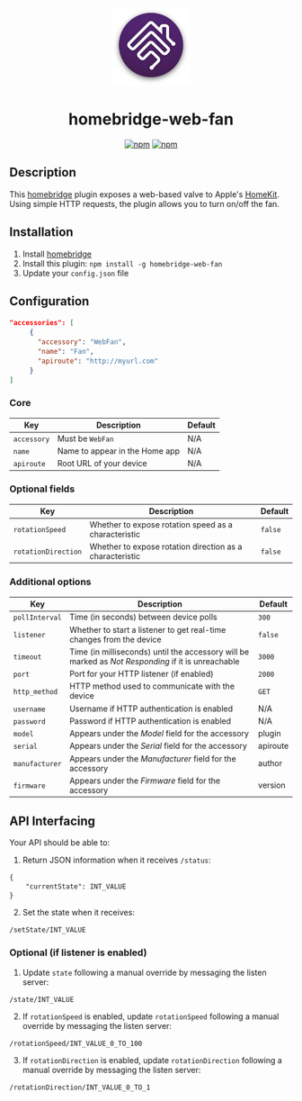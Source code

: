 <p align="center">
  <a href="https://github.com/homebridge/homebridge"><img src="https://raw.githubusercontent.com/homebridge/branding/master/logos/homebridge-color-round-stylized.png" height="140"></a>
</p>

<span align="center">

# homebridge-web-fan

[![npm](https://img.shields.io/npm/v/homebridge-web-fan.svg)](https://www.npmjs.com/package/homebridge-web-fan) [![npm](https://img.shields.io/npm/dt/homebridge-web-fan.svg)](https://www.npmjs.com/package/homebridge-web-fan)

</span>

## Description

This [homebridge](https://github.com/nfarina/homebridge) plugin exposes a web-based valve to Apple's [HomeKit](http://www.apple.com/ios/home/). Using simple HTTP requests, the plugin allows you to turn on/off the fan.

## Installation

1. Install [homebridge](https://github.com/nfarina/homebridge#installation-details)
2. Install this plugin: `npm install -g homebridge-web-fan`
3. Update your `config.json` file

## Configuration

```json
"accessories": [
     {
       "accessory": "WebFan",
       "name": "Fan",
       "apiroute": "http://myurl.com"
     }
]
```

### Core
| Key | Description | Default |
| --- | --- | --- |
| `accessory` | Must be `WebFan` | N/A |
| `name` | Name to appear in the Home app | N/A |
| `apiroute` | Root URL of your device | N/A |

### Optional fields
| Key | Description | Default |
| --- | --- | --- |
| `rotationSpeed` | Whether to expose rotation speed as a characteristic | `false` |
| `rotationDirection` | Whether to expose rotation direction as a characteristic | `false` |

### Additional options
| Key | Description | Default |
| --- | --- | --- |
| `pollInterval` | Time (in seconds) between device polls | `300` |
| `listener` | Whether to start a listener to get real-time changes from the device | `false` |
| `timeout` | Time (in milliseconds) until the accessory will be marked as _Not Responding_ if it is unreachable | `3000` |
| `port` | Port for your HTTP listener (if enabled) | `2000` |
| `http_method` | HTTP method used to communicate with the device | `GET` |
| `username` | Username if HTTP authentication is enabled | N/A |
| `password` | Password if HTTP authentication is enabled | N/A |
| `model` | Appears under the _Model_ field for the accessory | plugin |
| `serial` | Appears under the _Serial_ field for the accessory | apiroute |
| `manufacturer` | Appears under the _Manufacturer_ field for the accessory | author |
| `firmware` | Appears under the _Firmware_ field for the accessory | version |

## API Interfacing

Your API should be able to:

1. Return JSON information when it receives `/status`:
```
{
    "currentState": INT_VALUE
}
```

2. Set the state when it receives:
```
/setState/INT_VALUE
```

### Optional (if listener is enabled)

1. Update `state` following a manual override by messaging the listen server:
```
/state/INT_VALUE
```

2. If `rotationSpeed` is enabled, update `rotationSpeed` following a manual override by messaging the listen server:
```
/rotationSpeed/INT_VALUE_0_TO_100
```

3. If `rotationDirection` is enabled, update `rotationDirection` following a manual override by messaging the listen server:
```
/rotationDirection/INT_VALUE_0_TO_1
```
